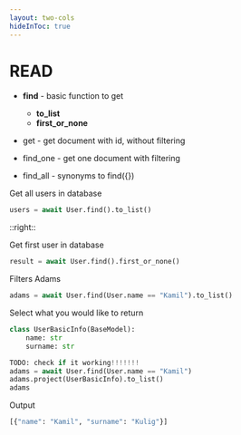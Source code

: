 ```yaml
---
layout: two-cols
hideInToc: true
---
```


# READ 

* **find** - basic function to get 
  * **to_list**
  * **first_or_none**
  
* get - get document with id, without filtering
* find_one - get one document with filtering
* find_all - synonyms to find({})

Get all users in database

```python
users = await User.find().to_list()
```

::right::

Get first user in database

```python
result = await User.find().first_or_none()
```

Filters Adams

```python
adams = await User.find(User.name == "Kamil").to_list()
```

Select what you would like to return

```python
class UserBasicInfo(BaseModel):
    name: str
    surname: str

TODO: check if it working!!!!!!!
adams = await User.find(User.name == "Kamil")
adams.project(UserBasicInfo).to_list()
adams
```

Output
```python
[{"name": "Kamil", "surname": "Kulig"}]

```

<!-- # How to get data? 

* When only a part of a document is required, projections can save a lot of database bandwidth and processing. 
  For simple projections we can just define a pydantic model with the required fields and pass it to project() method

-->